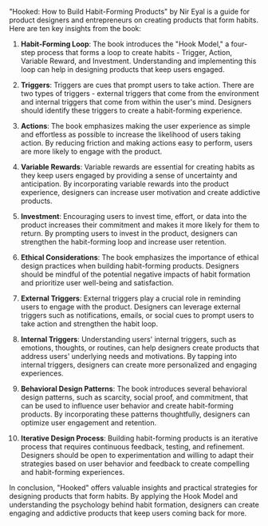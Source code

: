 "Hooked: How to Build Habit-Forming Products" by Nir Eyal is a guide for product designers and entrepreneurs on creating products that form habits. Here are ten key insights from the book:

1. **Habit-Forming Loop**: The book introduces the "Hook Model," a four-step process that forms a loop to create habits - Trigger, Action, Variable Reward, and Investment. Understanding and implementing this loop can help in designing products that keep users engaged.

2. **Triggers**: Triggers are cues that prompt users to take action. There are two types of triggers - external triggers that come from the environment and internal triggers that come from within the user's mind. Designers should identify these triggers to create a habit-forming experience.

3. **Actions**: The book emphasizes making the user experience as simple and effortless as possible to increase the likelihood of users taking action. By reducing friction and making actions easy to perform, users are more likely to engage with the product.

4. **Variable Rewards**: Variable rewards are essential for creating habits as they keep users engaged by providing a sense of uncertainty and anticipation. By incorporating variable rewards into the product experience, designers can increase user motivation and create addictive products.

5. **Investment**: Encouraging users to invest time, effort, or data into the product increases their commitment and makes it more likely for them to return. By prompting users to invest in the product, designers can strengthen the habit-forming loop and increase user retention.

6. **Ethical Considerations**: The book emphasizes the importance of ethical design practices when building habit-forming products. Designers should be mindful of the potential negative impacts of habit formation and prioritize user well-being and satisfaction.

7. **External Triggers**: External triggers play a crucial role in reminding users to engage with the product. Designers can leverage external triggers such as notifications, emails, or social cues to prompt users to take action and strengthen the habit loop.

8. **Internal Triggers**: Understanding users' internal triggers, such as emotions, thoughts, or routines, can help designers create products that address users' underlying needs and motivations. By tapping into internal triggers, designers can create more personalized and engaging experiences.

9. **Behavioral Design Patterns**: The book introduces several behavioral design patterns, such as scarcity, social proof, and commitment, that can be used to influence user behavior and create habit-forming products. By incorporating these patterns thoughtfully, designers can optimize user engagement and retention.

10. **Iterative Design Process**: Building habit-forming products is an iterative process that requires continuous feedback, testing, and refinement. Designers should be open to experimentation and willing to adapt their strategies based on user behavior and feedback to create compelling and habit-forming experiences.

In conclusion, "Hooked" offers valuable insights and practical strategies for designing products that form habits. By applying the Hook Model and understanding the psychology behind habit formation, designers can create engaging and addictive products that keep users coming back for more.